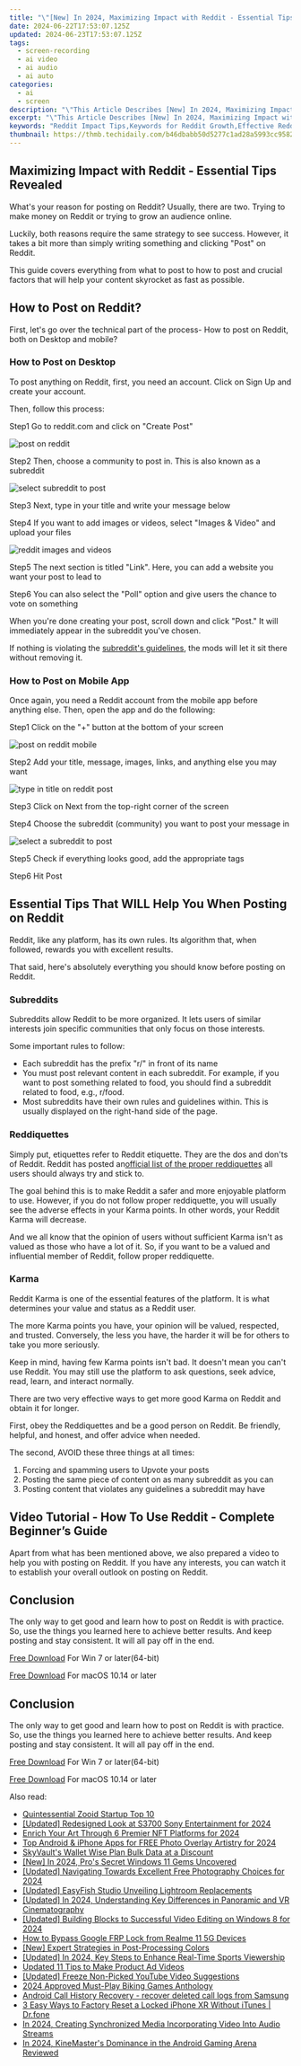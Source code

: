 ```yaml
---
title: "\"[New] In 2024, Maximizing Impact with Reddit - Essential Tips Revealed\""
date: 2024-06-22T17:53:07.125Z
updated: 2024-06-23T17:53:07.125Z
tags: 
  - screen-recording
  - ai video
  - ai audio
  - ai auto
categories: 
  - ai
  - screen
description: "\"This Article Describes [New] In 2024, Maximizing Impact with Reddit - Essential Tips Revealed\""
excerpt: "\"This Article Describes [New] In 2024, Maximizing Impact with Reddit - Essential Tips Revealed\""
keywords: "Reddit Impact Tips,Keywords for Reddit Growth,Effective Reddit SEO,Reddit Optimization Strategies,Top Reddit Engagement Tactics,Reddit Content Maximization,Boosting Reddit Visibility"
thumbnail: https://thmb.techidaily.com/b46dbabb50d5277c1ad28a5993cc958234753eefedba62d12174cf3ff84234d4.jpg
---
```


## Maximizing Impact with Reddit - Essential Tips Revealed

What's your reason for posting on Reddit? Usually, there are two. Trying to make money on Reddit or trying to grow an audience online.

Luckily, both reasons require the same strategy to see success. However, it takes a bit more than simply writing something and clicking "Post" on Reddit.

This guide covers everything from what to post to how to post and crucial factors that will help your content skyrocket as fast as possible.

## How to Post on Reddit?

First, let's go over the technical part of the process- How to post on Reddit, both on Desktop and mobile?

### How to Post on Desktop

To post anything on Reddit, first, you need an account. Click on Sign Up and create your account.

Then, follow this process:

Step1 Go to reddit.com and click on "Create Post"

![post on reddit](https://images.wondershare.com/filmora/article-images/2023/01/create-reddit-post.png)

Step2 Then, choose a community to post in. This is also known as a subreddit

![select subreddit to post](https://images.wondershare.com/filmora/article-images/2023/01/choose-community.png)

Step3 Next, type in your title and write your message below

Step4 If you want to add images or videos, select "Images & Video" and upload your files

![reddit images and videos](https://images.wondershare.com/filmora/article-images/2023/01/images-and-videos.png)

Step5 The next section is titled "Link". Here, you can add a website you want your post to lead to

Step6 You can also select the "Poll" option and give users the chance to vote on something

When you're done creating your post, scroll down and click "Post." It will immediately appear in the subreddit you've chosen.

If nothing is violating the [subreddit's guidelines](#%5FSubreddits), the mods will let it sit there without removing it.

### How to Post on Mobile App

Once again, you need a Reddit account from the mobile app before anything else. Then, open the app and do the following:

Step1 Click on the "+" button at the bottom of your screen

![post on reddit mobile](https://images.wondershare.com/filmora/article-images/2023/01/reddit-home.PNG)

Step2 Add your title, message, images, links, and anything else you may want

![type in title on reddit post](https://images.wondershare.com/filmora/article-images/2023/01/reddit-post-title.PNG)

Step3 Click on Next from the top-right corner of the screen

Step4 Choose the subreddit (community) you want to post your message in

![select a subreddit to post](https://images.wondershare.com/filmora/article-images/2023/01/reddit-subreddit.PNG)

Step5 Check if everything looks good, add the appropriate tags

Step6 Hit Post

## Essential Tips That WILL Help You When Posting on Reddit

Reddit, like any platform, has its own rules. Its algorithm that, when followed, rewards you with excellent results.

That said, here's absolutely everything you should know before posting on Reddit.

### Subreddits

Subreddits allow Reddit to be more organized. It lets users of similar interests join specific communities that only focus on those interests.

Some important rules to follow:

* Each subreddit has the prefix "r/" in front of its name
* You must post relevant content in each subreddit. For example, if you want to post something related to food, you should find a subreddit related to food, e.g., r/food.
* Most subreddits have their own rules and guidelines within. This is usually displayed on the right-hand side of the page.

### Reddiquettes

Simply put, etiquettes refer to Reddit etiquette. They are the dos and don'ts of Reddit. Reddit has posted an[official list of the proper reddiquettes](https://www.reddithelp.com/hc/en-us/articles/205926439) all users should always try and stick to.

The goal behind this is to make Reddit a safer and more enjoyable platform to use. However, if you do not follow proper reddiquette, you will usually see the adverse effects in your Karma points. In other words, your Reddit Karma will decrease.

And we all know that the opinion of users without sufficient Karma isn't as valued as those who have a lot of it. So, if you want to be a valued and influential member of Reddit, follow proper reddiquette.

### Karma

Reddit Karma is one of the essential features of the platform. It is what determines your value and status as a Reddit user.

The more Karma points you have, your opinion will be valued, respected, and trusted. Conversely, the less you have, the harder it will be for others to take you more seriously.

Keep in mind, having few Karma points isn't bad. It doesn't mean you can't use Reddit. You may still use the platform to ask questions, seek advice, read, learn, and interact normally.

There are two very effective ways to get more good Karma on Reddit and obtain it for longer.

First, obey the Reddiquettes and be a good person on Reddit. Be friendly, helpful, and honest, and offer advice when needed.

The second, AVOID these three things at all times:

1. Forcing and spamming users to Upvote your posts
2. Posting the same piece of content on as many subreddit as you can
3. Posting content that violates any guidelines a subreddit may have

## Video Tutorial - How To Use Reddit - Complete Beginner’s Guide

Apart from what has been mentioned above, we also prepared a video to help you with posting on Reddit. If you have any interests, you can watch it to establish your overall outlook on posting on Reddit.

## Conclusion

The only way to get good and learn how to post on Reddit is with practice. So, use the things you learned here to achieve better results. And keep posting and stay consistent. It will all pay off in the end.

[Free Download](https://tools.techidaily.com/wondershare/filmora/download/) For Win 7 or later(64-bit)

[Free Download](https://tools.techidaily.com/wondershare/filmora/download/) For macOS 10.14 or later

## Conclusion

The only way to get good and learn how to post on Reddit is with practice. So, use the things you learned here to achieve better results. And keep posting and stay consistent. It will all pay off in the end.

[Free Download](https://tools.techidaily.com/wondershare/filmora/download/) For Win 7 or later(64-bit)

[Free Download](https://tools.techidaily.com/wondershare/filmora/download/) For macOS 10.14 or later

<ins class="adsbygoogle"
     style="display:block"
     data-ad-format="autorelaxed"
     data-ad-client="ca-pub-7571918770474297"
     data-ad-slot="1223367746"></ins>

<ins class="adsbygoogle"
     style="display:block"
     data-ad-format="autorelaxed"
     data-ad-client="ca-pub-7571918770474297"
     data-ad-slot="1223367746"></ins>



<ins class="adsbygoogle"
     style="display:block"
     data-ad-client="ca-pub-7571918770474297"
     data-ad-slot="8358498916"
     data-ad-format="auto"
     data-full-width-responsive="true"></ins>


<span class="atpl-alsoreadstyle">Also read:</span>
<div><ul>
<li><a href="https://fox-http.techidaily.com/quintessential-zooid-startup-top-10/"><u>Quintessential Zooid Startup Top 10</u></a></li>
<li><a href="https://fox-http.techidaily.com/updated-redesigned-look-at-s3700-sony-entertainment-for-2024/"><u>[Updated] Redesigned Look at S3700 Sony Entertainment for 2024</u></a></li>
<li><a href="https://fox-http.techidaily.com/enrich-your-art-through-6-premier-nft-platforms-for-2024/"><u>Enrich Your Art Through 6 Premier NFT Platforms for 2024</u></a></li>
<li><a href="https://fox-http.techidaily.com/top-android-and-iphone-apps-for-free-photo-overlay-artistry-for-2024/"><u>Top Android & iPhone Apps for FREE Photo Overlay Artistry for 2024</u></a></li>
<li><a href="https://fox-http.techidaily.com/skyvaults-wallet-wise-plan-bulk-data-at-a-discount/"><u>SkyVault's Wallet Wise Plan  Bulk Data at a Discount</u></a></li>
<li><a href="https://fox-http.techidaily.com/new-in-2024-pros-secret-windows-11-gems-uncovered/"><u>[New] In 2024, Pro's Secret Windows 11 Gems Uncovered</u></a></li>
<li><a href="https://fox-http.techidaily.com/updated-navigating-towards-excellent-free-photography-choices-for-2024/"><u>[Updated] Navigating Towards Excellent Free Photography Choices for 2024</u></a></li>
<li><a href="https://fox-http.techidaily.com/updated-easyfish-studio-unveiling-lightroom-replacements/"><u>[Updated] EasyFish Studio  Unveiling Lightroom Replacements</u></a></li>
<li><a href="https://fox-http.techidaily.com/updated-in-2024-understanding-key-differences-in-panoramic-and-vr-cinematography/"><u>[Updated] In 2024, Understanding Key Differences in Panoramic and VR Cinematography</u></a></li>
<li><a href="https://fox-http.techidaily.com/updated-building-blocks-to-successful-video-editing-on-windows-8-for-2024/"><u>[Updated] Building Blocks to Successful Video Editing on Windows 8 for 2024</u></a></li>
<li><a href="https://android-frp.techidaily.com/how-to-bypass-google-frp-lock-from-realme-11-5g-devices-by-drfone-android/"><u>How to Bypass Google FRP Lock from Realme 11 5G Devices</u></a></li>
<li><a href="https://some-knowledge.techidaily.com/new-expert-strategies-in-post-processing-colors/"><u>[New] Expert Strategies in Post-Processing Colors</u></a></li>
<li><a href="https://screen-recording.techidaily.com/updated-in-2024-key-steps-to-enhance-real-time-sports-viewership/"><u>[Updated] In 2024, Key Steps to Enhance Real-Time Sports Viewership</u></a></li>
<li><a href="https://ai-video-editing.techidaily.com/updated-11-tips-to-make-product-ad-videos/"><u>Updated 11 Tips to Make Product Ad Videos</u></a></li>
<li><a href="https://facebook-video-footage.techidaily.com/updated-freeze-non-picked-youtube-video-suggestions/"><u>[Updated] Freeze Non-Picked YouTube Video Suggestions</u></a></li>
<li><a href="https://screen-mirroring-recording.techidaily.com/2024-approved-must-play-biking-games-anthology/"><u>2024 Approved  Must-Play Biking Games Anthology</u></a></li>
<li><a href="https://phone-solutions.techidaily.com/android-call-history-recovery-recover-deleted-call-logs-from-samsung-by-fonelab-android-recover-call-logs/"><u>Android Call History Recovery - recover deleted call logs from Samsung</u></a></li>
<li><a href="https://iphone-unlock.techidaily.com/3-easy-ways-to-factory-reset-a-locked-iphone-xr-without-itunes-drfone-by-drfone-ios/"><u>3 Easy Ways to Factory Reset a Locked iPhone XR Without iTunes | Dr.fone</u></a></li>
<li><a href="https://voice-adjusting.techidaily.com/in-2024-creating-synchronized-media-incorporating-video-into-audio-streams/"><u>In 2024, Creating Synchronized Media Incorporating Video Into Audio Streams</u></a></li>
<li><a href="https://extra-support.techidaily.com/in-2024-kinemasters-dominance-in-the-android-gaming-arena-reviewed/"><u>In 2024, KineMaster's Dominance in the Android Gaming Arena Reviewed</u></a></li>
</ul></div>

